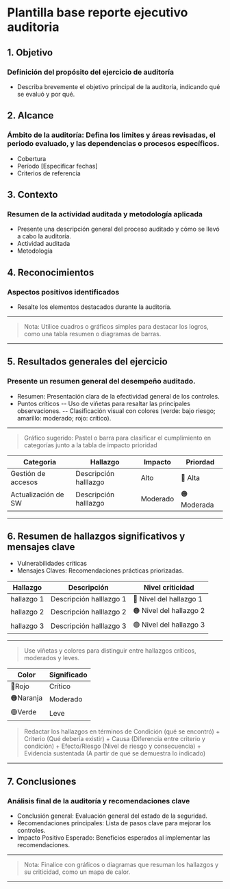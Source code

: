 # Plantilla base reporte ejecutivo auditoria

## 1. Objetivo
### Definición del propósito del ejercicio de auditoría
- Describa brevemente el objetivo principal de la auditoría, indicando qué se evaluó y por qué.

## 2. Alcance
### Ámbito de la auditoría: Defina los límites y áreas revisadas, el periodo evaluado, y las dependencias o procesos específicos.
- Cobertura
- Período [Especificar fechas]
- Criterios de referencia

## 3. Contexto
### Resumen de la actividad auditada y metodología aplicada
- Presente una descripción general del proceso auditado y cómo se llevó a cabo la auditoría.
- Actividad auditada
- Metodología

## 4. Reconocimientos
### Aspectos positivos identificados
- Resalte los elementos destacados durante la auditoría.

---

> Nota: Utilice cuadros o gráficos simples para destacar los logros, como una tabla resumen o diagramas de barras.

---

## 5. Resultados generales del ejercicio
### Presente un resumen general del desempeño auditado.
- Resumen: Presentación clara de la efectividad general de los controles.
- Puntos críticos
-- Uso de viñetas para resaltar las principales observaciones.
-- Clasificación visual con colores (verde: bajo riesgo; amarillo: moderado; rojo: crítico).

---

> Gráfico sugerido: Pastel o barra para clasificar el cumplimiento en categorías junto a la tabla de impacto prioridad

| Categoria     | Hallazgo             | Impacto           | Priordad           |
|-------------|---------------|---------------|---------------|
| Gestión de accesos    | Descripción halllazgo          | Alto          | 🔴 Alta          |
| Actualización de SW    | Descripción halllazgo         | Moderado          | 🟠 Moderada          |

---

## 6. Resumen de hallazgos significativos y mensajes clave
- Vulnerabilidades críticas
- Mensajes Claves: Recomendaciones prácticas priorizadas.

| Hallazgo      | Descripción           | Nivel criticidad           |
|-------------|---------------|---------------|
| hallazgo 1    | Descripción halllazgo 1          | 🔴 Nivel del hallazgo 1          |
| hallazgo 2    | Descripción halllazgo 2          | 🟠 Nivel del hallazgo 2          |
| hallazgo 3    | Descripción halllazgo 3          | 🟢 Nivel del hallazgo 3          |

---

> Use viñetas y colores para distinguir entre hallazgos críticos, moderados y leves.

| Color      | Significado           |
|-------------|---------------|
| 🔴Rojo    | Crítico          |
| 🟠Naranja    | Moderado          |
| 🟢Verde    | Leve          |

> Redactar los hallazgos en términos de Condición (qué se encontró) + Criterio (Qué debería existir) + Causa (Diferencia entre criterio y condición) + Efecto/Riesgo (Nivel de riesgo y consecuencia) + Evidencia sustentada (A partir de qué se demuestra lo indicado)

---

## 7. Conclusiones
### Análisis final de la auditoría y recomendaciones clave
- Conclusión general: Evaluación general del estado de la seguridad.
- Recomendaciones principales: Lista de pasos clave para mejorar los controles.
- Impacto Positivo Esperado: Beneficios esperados al implementar las recomendaciones.

---

> Nota: Finalice con gráficos o diagramas que resuman los hallazgos y su criticidad, como un mapa de calor.

---
